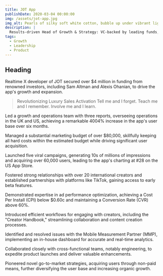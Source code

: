 ```yaml
---
title: JOT App
publishDate: 2020-03-04 00:00:00
img: /assets/jot-app.jpg
img_alt: Pearls of silky soft white cotton, bubble up under vibrant lighting
description: |
  Results-driven Head of Growth & Strategy: VC-backed by leading funds, executed viral campaigns, and achieved exponential user growth.
tags:
  - Growth
  - Leadership
  - Product
---
```

## Heading 

Realtime X developer of JOT secured over $4 million in funding from renowned investors, including Sam Altman and Alexis Ohanian, to drive the app's growth and expansion.

> Revolutionizing Luxury Sales Activation Tell me and I forget. Teach me and I remember. Involve me and I learn.

Led a growth and operations team with three reports, overseeing operations in the UK and US, achieving a remarkable 4004% increase in the app's user base over six months.

Managed a substantial marketing budget of over $80,000, skillfully keeping all hard costs within the estimated budget while driving significant user acquisition.

Launched five viral campaigns, generating 10s of millions of impressions and acquiring over 60,000 users, leading to the app's charting at #28 on the US App Store.

Fostered strong relationships with over 20 international creators and established partnerships with platforms like TikTok, gaining access to early beta features.

Demonstrated expertise in ad performance optimization, achieving a Cost Per Install (CPI) below $0.60c and maintaining a Conversion Rate (CVR) above 60%.

Introduced efficient workflows for engaging with creators, including the "Creator Handbook," streamlining collaboration and content creation processes.

Identified and resolved issues with the Mobile Measurement Partner (MMP), implementing an in-house dashboard for accurate and real-time analytics.

Collaborated closely with cross-functional teams, notably engineering, to expedite product launches and deliver valuable enhancements.

Pioneered novel go-to-market strategies, acquiring users through non-paid means, further diversifying the user base and increasing organic growth.



